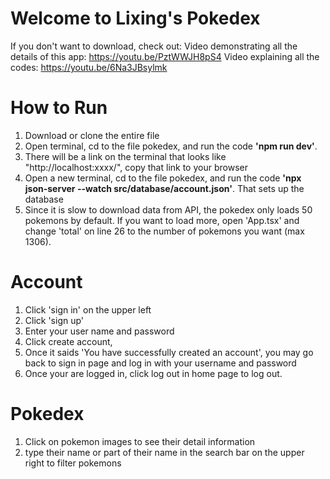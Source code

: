 # Welcome to Lixing's Pokedex

If you don't want to download, check out:
Video demonstrating all the details of this app: https://youtu.be/PztWWJH8pS4
Video explaining all the codes: https://youtu.be/6Na3JBsylmk

# How to Run

1. Download or clone the entire file
2. Open terminal, cd to the file pokedex, and run the code **'npm run dev'**.
3. There will be a link on the terminal that looks like "http://localhost:xxxx/", copy that link to your browser
4. Open a new terminal, cd to the file pokedex, and run the code **'npx json-server --watch src/database/account.json'**. That sets up the database
5. Since it is slow to download data from API, the pokedex only loads 50 pokemons by default. If you want to load more, open 'App.tsx' and change 'total' on line 26 to the number of pokemons you want (max 1306).

# Account

1. Click 'sign in' on the upper left
2. Click 'sign up'
3. Enter your user name and password
4. Click create account,
5. Once it saids 'You have successfully created an account', you may go back to sign in page and log in with your username and password
6. Once your are logged in, click log out in home page to log out.

# Pokedex

1. Click on pokemon images to see their detail information
2. type their name or part of their name in the search bar on the upper right to filter pokemons
